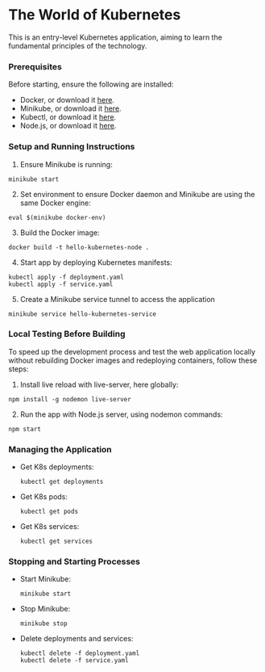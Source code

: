 # The World of Kubernetes

This is an entry-level Kubernetes application, aiming to learn the fundamental principles of the technology.

### Prerequisites

Before starting, ensure the following are installed:

- Docker, or download it [here](https://docs.docker.com/get-docker/).
- Minikube, or download it [here](https://minikube.sigs.k8s.io/docs/start/).
- Kubectl, or download it [here](https://minikube.sigs.k8s.io/docs/start/).
- Node.js, or download it [here](https://nodejs.org/en/download).

### Setup and Running Instructions

1. Ensure Minikube is running:

```
minikube start
```

2. Set environment to ensure Docker daemon and Minikube are using the same Docker engine:

```
eval $(minikube docker-env)
```

3. Build the Docker image:

```
docker build -t hello-kubernetes-node .
```

4. Start app by deploying Kubernetes manifests:

```
kubectl apply -f deployment.yaml
kubectl apply -f service.yaml
```

5. Create a Minikube service tunnel to access the application

```
minikube service hello-kubernetes-service
```

### Local Testing Before Building

To speed up the development process and test the web application locally without rebuilding Docker images and redeploying containers, follow these steps:

1. Install live reload with live-server, here globally:

```
npm install -g nodemon live-server
```

2. Run the app with Node.js server, using nodemon commands:

```
npm start
```

### Managing the Application

- Get K8s deployments:
  ```
  kubectl get deployments
  ```
- Get K8s pods:
  ```
  kubectl get pods
  ```
- Get K8s services:
  ```
  kubectl get services
  ```

### Stopping and Starting Processes

- Start Minikube:
  ```
  minikube start
  ```
- Stop Minikube:
  ```
  minikube stop
  ```
- Delete deployments and services:
  ```
  kubectl delete -f deployment.yaml
  kubectl delete -f service.yaml
  ```
